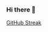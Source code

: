### Hi there 👋
[GitHub Streak](https://github-readme-streak-stats.herokuapp.com?user=RChursin&theme=dark&hide_border=true&border_radius=5&date_format=j%20M%5B%20Y%5D&background=2C70FF75&stroke=EBD2BA)  

<!--
**RChursin/RChursin** is a ✨ _special_ ✨ repository because its `README.md` (this file) appears on your GitHub profile.

Here are some ideas to get you started:

- 🔭 I’m currently working on ...
- 🌱 I’m currently learning ...
- 👯 I’m looking to collaborate on ...
- 🤔 I’m looking for help with ...
- 💬 Ask me about ...
- 📫 How to reach me: ...
- 😄 Pronouns: ...
- ⚡ Fun fact: ...
-->

